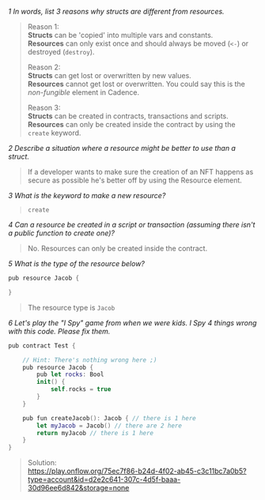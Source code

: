 _1 In words, list 3 reasons why structs are different from resources._
> Reason 1:  
> **Structs** can be 'copied' into multiple vars and constants.  
> **Resources** can only exist once and should always be moved (``<-``) or destroyed (``destroy``).
> 
> Reason 2:   
> **Structs** can get lost or overwritten by new values.  
> **Resources** cannot get lost or overwritten. You could say this is the *non-fungible* element in Cadence.
>
> Reason 3:   
> **Structs** can be created in contracts, transactions and scripts.   
> **Resources** can only be created inside the contract by using the ``create`` keyword.
   
   
_2 Describe a situation where a resource might be better to use than a struct._
> If a developer wants to make sure the creation of an NFT happens as secure as possible he's better off by using the Resource element.
  
   
_3 What is the keyword to make a new resource?_
> ``create``
  
   
_4 Can a resource be created in a script or transaction (assuming there isn't a public function to create one)?_
> No. Resources can only be created inside the contract.
  
   
_5 What is the type of the resource below?_
```swift
pub resource Jacob {

}
```
> The resource type is ``Jacob``
  
   
_6 Let's play the "I Spy" game from when we were kids. I Spy 4 things wrong with this code. Please fix them._

```swift
pub contract Test {

    // Hint: There's nothing wrong here ;)
    pub resource Jacob {
        pub let rocks: Bool
        init() {
            self.rocks = true
        }
    }

    pub fun createJacob(): Jacob { // there is 1 here
        let myJacob = Jacob() // there are 2 here
        return myJacob // there is 1 here
    }
}
```
> Solution:  
> https://play.onflow.org/75ec7f86-b24d-4f02-ab45-c3c11bc7a0b5?type=account&id=d2e2c641-307c-4d5f-baaa-30d96ee6d842&storage=none
